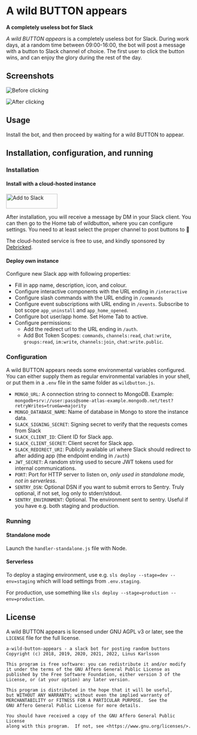 # A wild BUTTON appears

**A completely useless bot for Slack**

_A wild BUTTON appears_ is a completely useless bot for Slack.
During work days, at a random time between 09:00-16:00, the bot will post a message with a button to Slack channel of choice.
The first user to click the button wins, and can enjoy the glory during the rest of the day.

## Screenshots

![Before clicking](/../screenshots/before.png?raw=true "Before clicking")

![After clicking](/../screenshots/after.png?raw=true "After clicking")

## Usage

Install the bot, and then proceed by waiting for a wild BUTTON to appear.

## Installation, configuration, and running

### Installation

#### Install with a cloud-hosted instance

<a href="https://slack.com/oauth/v2/authorize?client_id=398308658001.1314237615088&scope=commands,channels:read,chat:write,groups:read,im:write,channels:join,chat:write.public&user_scope="><img alt="Add to Slack" height="40" width="139" src="https://platform.slack-edge.com/img/add_to_slack.png" srcSet="https://platform.slack-edge.com/img/add_to_slack.png 1x, https://platform.slack-edge.com/img/add_to_slack@2x.png 2x" /></a>

After installation, you will receive a message by DM in your Slack client. You can then go to the Home tab of wildbutton, where you can configure settings. You need to at least select the proper channel to post buttons to :slightly_smiling_face:

The cloud-hosted service is free to use, and kindly sponsored by [Debricked](https://debricked.com/).

#### Deploy own instance

Configure new Slack app with following properties:

* Fill in app name, description, icon, and colour.
* Configure interactive components with the URL ending in `/interactive`
* Configure slash commands with the URL ending in `/commands`
* Configure event subscriptions with URL ending in `/events`. Subscribe to bot scope `app_uninstall` and `app_home_opened`.
* Configure bot user/app home. Set Home Tab to active.
* Configure permissions:
  * Add the redirect url to the URL ending in `/auth`.
  * Add Bot Token Scopes: `commands`, `channels:read`, `chat:write`, `groups:read`, `im:write`, `channels:join`, `chat:write.public`.

### Configuration

A wild BUTTON appears needs some environmental variables configured. You can either supply them as regular
environmental variables in your shell, or put them in a `.env` file in the same folder as
`wildbutton.js`.

 * `MONGO_URL`: A connection string to connect to MongoDB. Example: `mongodb+srv://user:pass@some-atlas-example.mongodb.net/test?retryWrites=true&w=majority`
 * `MONGO_DATABASE_NAME`: Name of database in Mongo to store the instance data.
 * `SLACK_SIGNING_SECRET`: Signing secret to verify that the requests comes from Slack
 * `SLACK_CLIENT_ID`: Client ID for Slack app.
 * `SLACK_CLIENT_SECRET`: Client secret for Slack app.
 * `SLACK_REDIRECT_URI`: Publicly available url where Slack should redirect to after adding app (the endpoint ending in `/auth`)
 * `JWT_SECRET`: A random string used to secure JWT tokens used for internal communications.
 * `PORT`: Port for HTTP server to listen on, *only used in standalone mode, not in serverless*.
 * `SENTRY_DSN`: Optional DSN if you want to submit errors to Sentry. Truly optional, if not set, log only to stderr/stdout.
 * `SENTRY_ENVIRONMENT`: Optional. The environment sent to sentry. Useful if you have e.g. both staging and production.

### Running

#### Standalone mode

Launch the `handler-standalone.js` file with Node.

#### Serverless

To deploy a staging environment, use e.g. `sls deploy --stage=dev --env=staging` which will load settings from `.env.staging`.

For production, use something like `sls deploy --stage=production --env=production`.

## License

A wild BUTTON appears is licensed under GNU AGPL v3 or later, see the `LICENSE` file for the full license.

```
a-wild-button-appears - a slack bot for posting random buttons
Copyright (c) 2018, 2019, 2020, 2021, 2022, Linus Karlsson

This program is free software: you can redistribute it and/or modify
it under the terms of the GNU Affero General Public License as
published by the Free Software Foundation, either version 3 of the
License, or (at your option) any later version.

This program is distributed in the hope that it will be useful,
but WITHOUT ANY WARRANTY; without even the implied warranty of
MERCHANTABILITY or FITNESS FOR A PARTICULAR PURPOSE.  See the
GNU Affero General Public License for more details.

You should have received a copy of the GNU Affero General Public License
along with this program.  If not, see <https://www.gnu.org/licenses/>.
```
